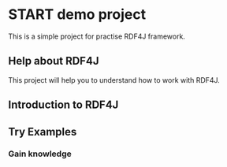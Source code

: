 # START demo project
This is a simple project for practise RDF4J framework.


## Help about  RDF4J
This project will help you to understand how to work with RDF4J.

## Introduction to RDF4J

## Try Examples

### Gain knowledge
